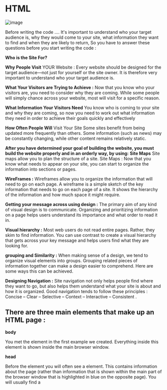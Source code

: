# HTML

![image](https://cdn.lynda.com/course/170427/170427-637363828865101045-16x9.jpg)

Before writing the code ....
It's important to understand who your target audience
is, why they would come to your site, what information
they want to find and when they are likely to return, So you have to answer these questions before you start writing the code :


**Who is the Site For?**

**Why People Visit**
YOUR Website :
Every website should be designed for the
target audience—not just for yourself or the
site owner. It is therefore very important to
understand who your target audience is.

**What Your Visitors are Trying to Achieve :**
Now that you know who your visitors are, you
need to consider why they are coming. While
some people will simply chance across your
website, most will visit for a specific reason.


**What Information Your Visitors Need**
You know who is coming to your site and why
they are coming, so now you need to work out
what information they need in order to achieve
their goals quickly and effectively

**How Often People Will**
Visit Your Site
Some sites benefit from being updated more
frequently than others. Some information (such
as news) may be constantly changing, while
other content remains relatively static.

**After you have determined your goal of building the website, you must build the website properly and in an orderly way, by using:** 
**Site Maps**
Site maps allow you to plan the structure of a site.
Site Maps : Now that you know what needs to appear
on your site, you can start to organize the
information into sections or pages.

**WireFrames :**
Wireframes allow you to organize the information that
will need to go on each page.
 A wireframe is a simple sketch of the key
information that needs to go on each page of a
site. It shows the hierarchy of the information
and how much space it might require.

**Getting your message across using design :**
The primary aim of any kind of visual design
is to communicate. Organizing and prioritizing
information on a page helps users understand
its importance and what order to read it in.



**Visual hierarchy :** 
Most web users do not read entire pages. Rather, they skim to find
information. You can use contrast to create a visual hierarchy that gets
across your key message and helps users find what they are looking for.

**grouping and Similarity :** When making sense of a design, we tend to organize visual elements
into groups. Grouping related pieces of information together can make a
design easier to comprehend. Here are some ways this can be achieved.

**Designing Navigation :**
 Site navigation not only helps people find where they want to go, but also
helps them understand what your site is about and how it is organized.
Good navigation tends to follow these principles : Concise – Clear – Selective – Context – Interactive – Consistent .





## There are three main elements that make up an HTML page :

**body**

You met the <body> element
in the first example we created.
Everything inside this element is
shown inside the main browser
window.

**head**

Before the <body> element you
will often see a <head> element.
This contains information
about the page (rather than
information that is shown within
the main part of the browser
window that is highlighted in
blue on the opposite page).
You will usually find a <title>
element inside the <head>
element.

**title**

The contents of the <title>
element are either shown in the
top of the browser, above where
you usually type in the URL of
the page you want to visit, or
on the tab for that page (if your
browser uses tabs to allow you
to view multiple pages at the
same time).

## Tags :

![image](https://miro.medium.com/max/800/1*28-1lYrYTQoLhi87mllgBw.png)

Tags are often referred to as elements.
XX Tags usually come in pairs. The opening tag denotes
the start of a piece of content; the closing tag denotes
the end.
XX Opening tags can carry attributes, which tell us more
about the content of that element.
